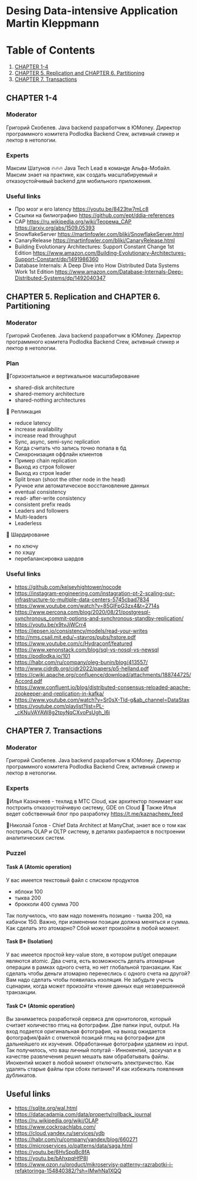 # Desing Data-intensive Application Martin Kleppmann

# Table of Contents
1. [CHAPTER 1-4](#chapter-1-4)
2. [CHAPTER 5. Replication and CHAPTER 6. Partitioning](#chapter-5-replication-and-chapter-6-partitioning)
3. [CHAPTER 7. Transactions](#chapter-7-transactions)

## CHAPTER 1-4
### Moderator
Григорий Скобелев. Java backend разработчик в ЮMoney. Директор программного комитета Podlodka Backend Crew, активный спикер и лектор в нетологии.
### Experts
Максим Шатунов 🔥🔥🔥
Java Tech Lead в команде Альфа-Мобайл. Максим знает на практике, как создать масштабируемый и отказоустойчивый backend для мобильного приложения.
### Useful links
* Про мозг и его latency https://youtu.be/8423tw7mLc8
* Ссылки на билиографию https://github.com/ept/ddia-references
* CAP https://ru.wikipedia.org/wiki/Теорема_CAP https://arxiv.org/abs/1509.05393
* SnowflakeServer https://martinfowler.com/bliki/SnowflakeServer.html
* CanaryRelease https://martinfowler.com/bliki/CanaryRelease.html
* Building Evolutionary Architectures: Support Constant Change 1st Edition https://www.amazon.com/Building-Evolutionary-Architectures-Support-Constant/dp/1491986360
* Database Internals: A Deep Dive into How Distributed Data Systems Work 1st Edition https://www.amazon.com/Database-Internals-Deep-Distributed-Systems/dp/1492040347

## CHAPTER 5. Replication and CHAPTER 6. Partitioning
### Moderator
Григорий Скобелев. Java backend разработчик в ЮMoney. Директор программного комитета Podlodka Backend Crew, активный спикер и лектор в нетологии.
### Plan
📍Горизонтальное и вертикальное масштабирование
  + shared-disk architecture
  + shared-memory architecture
  + shared-nothing architectures
  
📍 Репликация
  + reduce latency
  + increase availability
  + increase read throughput
  + Sync, async, semi-sync replication
  + Когда считать что запись точно попала в бд
  + Синхронизация оффлайн клиентов
  + Пример chain replication
  + Выход из строя follower 
  + Выход из строя leader 
  + Split brean (shoot the other node in the head)
  + Ручное или автоматическое восстановление данных
  + eventual consistency
  + read- after-write consistency
  + consistent prefix reads
  + Leaders and followers
  + Multi-leaders
  + Leaderless 
  
📍 Шардирование 
  + по ключу 
  + по хэшу 
  + перебалансировка шардов
  
### Useful links 
+ https://github.com/kelseyhightower/nocode
+ https://instagram-engineering.com/instagration-pt-2-scaling-our-infrastructure-to-multiple-data-centers-5745cbad7834
+ https://www.youtube.com/watch?v=85GIFpG3zx4&t=2714s 
+ https://www.percona.com/blog/2020/08/21/postgresql-synchronous_commit-options-and-synchronous-standby-replication/
+ https://youtu.be/x9tvJjWCrr4
+ https://jepsen.io/consistency/models/read-your-writes
+ http://nms.csail.mit.edu/~stavros/pubs/hstore.pdf 
+ https://www.youtube.com/c/Hydraconf/featured
+ https://www.xenonstack.com/blog/sql-vs-nosql-vs-newsql
+ https://podlodka.io/101
+ https://habr.com/ru/company/oleg-bunin/blog/413557/
+ http://www.cidrdb.org/cidr2022/papers/p5-helland.pdf
+ https://cwiki.apache.org/confluence/download/attachments/188744725/Accord.pdf
+ https://www.confluent.io/blog/distributed-consensus-reloaded-apache-zookeeper-and-replication-in-kafka/
+ https://www.youtube.com/watch?v=Sr0sX-TId-g&ab_channel=DataStax
+ https://youtube.com/playlist?list=PL-_cKNuVAYAW8g2tpyNqCXvoPsUgh_l6i

## CHAPTER 7. Transactions
### Moderator
Григорий Скобелев. Java backend разработчик в ЮMoney. Директор программного комитета Podlodka Backend Crew, активный спикер и лектор в нетологии.
### Experts
📍Илья Казначеев - техлид в МТС Cloud, как архитектор понимает как построить отказоустойчивую систему, GDE on Cloud 🤩 Также Илья ведет собственный блог про разработку https://t.me/kaznacheev_feed 

📍Николай Голов - Chief Data Architect at ManyChat, знает все о том как построить OLAP и OLTP систему, в деталях разбирается в построении аналитических систем. 
### Puzzel 
#### Task A (Atomic operation)

У вас имеется текстовый файл с списком продуктов 
* яблоки 100
* тыква 200
* брокколи 400
сумма 700 

Так получилось, что вам надо поменять позицию - тыква 200, на кабачок 150. Важно, при изменении позиции должна меняться и сумма. Как сделать это атомарно? Сбой может произойти в любой момент.

#### Task B* (Isolation)
У вас имеется простой key-value store, в котором put/get операции являются atomic. Два счета, есть возможность делать атомарные операции в рамках одного счета, но нет глобальной транзакции. Как сделать чтобы деньги атомарно перенеслись с одного счета на другой? Вам надо сделать чтобы появилась изоляция. Не забудьте учесть сценарии, когда может произойти чтение данных еще незавершенной транзакции.

#### Task C* (Atomic operation)
Вы занимаетесь разработкой сервиса для орнитологов, который считает количество птиц на фотографии. Две папки input, output. На вход подается оригинальная фотография, на выход ожидается фотография/файл с отметкой позиций птиц на фотографии для дальнейшего их изучения. Обработанные фотографии удаляем из input. Так получилось, что ваш личный попугай - Иннокентий, заскучал и в качестве развлечения решил мешать вам обрабатывать файлы. Инокентий может в любой момент отключить электричество. Как удалять старые файлы при сбоях питания? И как избежать появления дубликатов.

## Useful links 
* https://sqlite.org/wal.html
* https://datacadamia.com/data/property/rollback_journal
* https://ru.wikipedia.org/wiki/OLAP
* https://www.cockroachlabs.com/
* https://cloud.yandex.ru/services/ydb
* https://habr.com/ru/company/yandex/blog/660271
* https://microservices.io/patterns/data/saga.html
* https://youtu.be/6HvSpqBc8fA
* https://youtu.be/bAhxpqHfP8I
* https://www.ozon.ru/product/mikroservisy-patterny-razrabotki-i-refaktoringa-154840382/?sh=IMwhNa1XQQ



